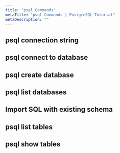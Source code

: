 ```yaml
---
title: "psql Commands"
metaTitle: "psql Commands | PostgreSQL Tutorial"
metaDescription: ""
--- 
```


## psql connection string

## psql connect to database

## psql create database

## psql list databases

## Import SQL with existing schema

## psql list tables

## psql show tables
